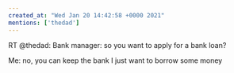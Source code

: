 ```yaml
---
created_at: "Wed Jan 20 14:42:58 +0000 2021"
mentions: ['thedad']
---
```


RT @thedad: Bank manager: so you want to apply for a bank loan?

Me: no, you can keep the bank I just want to borrow some money